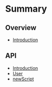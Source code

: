 # Summary

## Overview

* [Introduction](README.md)

## API

* [Introduction](api/introduction.md)
* [User](api/user.md)
* [newScript](api/newscript.md)

